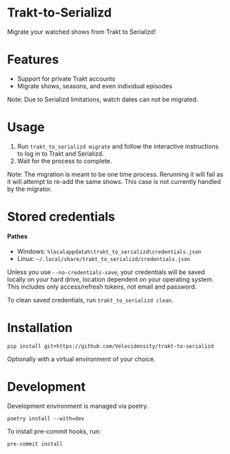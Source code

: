 # Trakt-to-Serializd
Migrate your watched shows from Trakt to Serializd!

# Features
- Support for private Trakt accounts
- Migrate shows, seasons, and even individual episodes

Note: Due to Serializd limitations, watch dates can not be migrated.

# Usage

1. Run `trakt_to_serializd migrate` and follow the interactive instructions to log in to Trakt and Serializd.
2. Wait for the process to complete.

Note: The migration is meant to be one time process. Rerunning it will fail as it will attempt to re-add the same shows.
This case is not currently handled by the migrator.

# Stored credentials

#### Pathes
- Windows: `%localappdata%\trakt_to_serializd\credentials.json`
- Linux: `~/.local/share/trakt_to_serializd/credentials.json`

Unless you use `--no-credentials-save`, your credentials will be saved locally on your hard drive,
location dependent on your operating system. This includes only access/refresh tokens, not email and password.

To clean saved credentials, run `trakt_to_serializd clean`.

# Installation
```
pip install git+https://github.com/Velocidensity/trakt-to-serializd
```
Optionally with a virtual environment of your choice.

# Development
Development environment is managed via poetry.

```
poetry install --with=dev
```

To install pre-commit hooks, run:
```
pre-commit install
```

